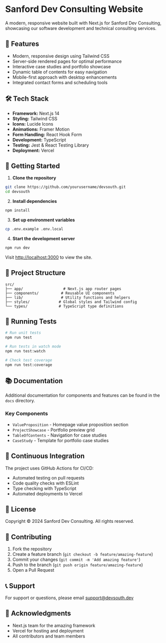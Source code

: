 # Sanford Dev Consulting Website

A modern, responsive website built with Next.js for Sanford Dev Consulting, showcasing our software development and technical consulting services.

## 🚀 Features

- Modern, responsive design using Tailwind CSS
- Server-side rendered pages for optimal performance
- Interactive case studies and portfolio showcase
- Dynamic table of contents for easy navigation
- Mobile-first approach with desktop enhancements
- Integrated contact forms and scheduling tools

## 🛠 Tech Stack

- **Framework:** Next.js 14
- **Styling:** Tailwind CSS
- **Icons:** Lucide Icons
- **Animations:** Framer Motion
- **Form Handling:** React Hook Form
- **Development:** TypeScript
- **Testing:** Jest & React Testing Library
- **Deployment:** Vercel

## 🚦 Getting Started

1. **Clone the repository**

```bash
git clone https://github.com/yourusername/devsouth.git
cd devsouth
```

2. **Install dependencies**

```bash
npm install
```

3. **Set up environment variables**

```bash
cp .env.example .env.local
```

4. **Start the development server**

```bash
npm run dev
```

Visit [http://localhost:3000](http://localhost:3000) to view the site.

## 📁 Project Structure

```
src/
├── app/                  # Next.js app router pages
├── components/          # Reusable UI components
├── lib/                 # Utility functions and helpers
├── styles/             # Global styles and Tailwind config
└── types/              # TypeScript type definitions
```

## 🧪 Running Tests

```bash
# Run unit tests
npm run test

# Run tests in watch mode
npm run test:watch

# Check test coverage
npm run test:coverage
```

## 📚 Documentation

Additional documentation for components and features can be found in the `docs` directory.

### Key Components

- `ValueProposition` - Homepage value proposition section
- `ProjectShowcase` - Portfolio preview grid
- `TableOfContents` - Navigation for case studies
- `CaseStudy` - Template for portfolio case studies

## 🔄 Continuous Integration

The project uses GitHub Actions for CI/CD:

- Automated testing on pull requests
- Code quality checks with ESLint
- Type checking with TypeScript
- Automated deployments to Vercel

## 📝 License

Copyright © 2024 Sanford Dev Consulting. All rights reserved.

## 👥 Contributing

1. Fork the repository
2. Create a feature branch (`git checkout -b feature/amazing-feature`)
3. Commit your changes (`git commit -m 'Add amazing feature'`)
4. Push to the branch (`git push origin feature/amazing-feature`)
5. Open a Pull Request

## 📞 Support

For support or questions, please email [support@devsouth.dev](mailto:support@devsouth.dev)

## 🙏 Acknowledgments

- Next.js team for the amazing framework
- Vercel for hosting and deployment
- All contributors and team members
